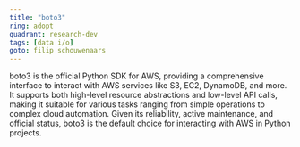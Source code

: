 ```yaml
---
title: "boto3"
ring: adopt
quadrant: research-dev
tags: [data i/o]
goto: filip schouwenaars
---
```


boto3 is the official Python SDK for AWS, providing a comprehensive interface to interact with AWS services like S3, EC2, DynamoDB, and more. It supports both high-level resource abstractions and low-level API calls, making it suitable for various tasks ranging from simple operations to complex cloud automation. Given its reliability, active maintenance, and official status, boto3 is the default choice for interacting with AWS in Python projects.
